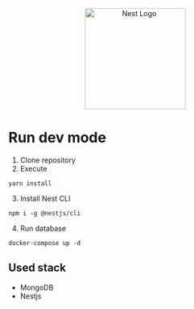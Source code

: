 <p align="center">
  <a href="http://nestjs.com/" target="blank"><img src="https://nestjs.com/img/logo-small.svg" width="200" alt="Nest Logo" /></a>
</p>

# Run dev mode

1. Clone repository
2. Execute
```
yarn install
```
3. Install Nest CLI
```
npm i -g @nestjs/cli
```
4. Run database
```
docker-compose up -d
```


## Used stack
* MongoDB
* Nestjs